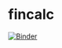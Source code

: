 # fincalc
[![Binder](https://mybinder.org/badge_logo.svg)](https://mybinder.org/v2/gh/baburajambalam/fincalc.git/main?urlpath=%2Fvoila%2Frender%2Ffincalc.ipynb)
